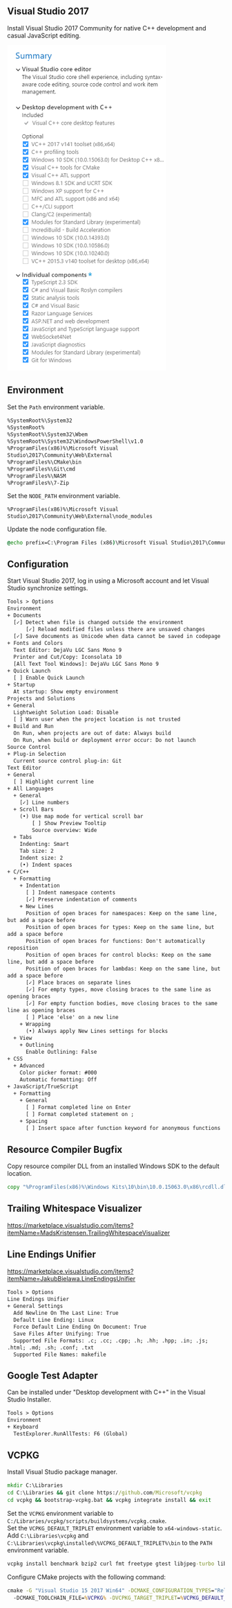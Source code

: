﻿## Visual Studio 2017
Install Visual Studio 2017 Community for native C++ development and casual JavaScript editing.

![Configuration](vs2017.png)

## Environment
Set the `Path` environment variable.

```
%SystemRoot%\System32
%SystemRoot%
%SystemRoot%\System32\Wbem
%SystemRoot%\System32\WindowsPowerShell\v1.0
%ProgramFiles(x86)%\Microsoft Visual Studio\2017\Community\Web\External
%ProgramFiles%\CMake\bin
%ProgramFiles%\Git\cmd
%ProgramFiles%\NASM
%ProgramFiles%\7-Zip
```

Set the `NODE_PATH` environment variable.

```
%ProgramFiles(x86)%\Microsoft Visual Studio\2017\Community\Web\External\node_modules
```

Update the node configuration file.

```cmd
@echo prefix=C:\Program Files (x86)\Microsoft Visual Studio\2017\Community\Web\External > %UserProfile%\.npmrc
```

## Configuration
Start Visual Studio 2017, log in using a Microsoft account and let Visual Studio synchronize settings.

```
Tools > Options
Environment
+ Documents
  [✓] Detect when file is changed outside the environment
      [✓] Reload modified files unless there are unsaved changes
  [✓] Save documents as Unicode when data cannot be saved in codepage
+ Fonts and Colors
  Text Editor: DejaVu LGC Sans Mono 9
  Printer and Cut/Copy: Iconsolata 10
  [All Text Tool Windows]: DejaVu LGC Sans Mono 9
+ Quick Launch
  [ ] Enable Quick Launch
+ Startup
  At startup: Show empty environment
Projects and Solutions
+ General
  Lightweight Solution Load: Disable
  [ ] Warn user when the project location is not trusted
+ Build and Run
  On Run, when projects are out of date: Always build
  On Run, when build or deployment error occur: Do not launch
Source Control
+ Plug-in Selection
  Current source control plug-in: Git
Text Editor
+ General
  [ ] Highlight current line
+ All Languages
  + General
    [✓] Line numbers
  + Scroll Bars
    (•) Use map mode for vertical scroll bar
        [ ] Show Preview Tooltip
        Source overview: Wide
  + Tabs
    Indenting: Smart
    Tab size: 2
    Indent size: 2
    (•) Indent spaces
+ C/C++
  + Formatting
    + Indentation
      [ ] Indent namespace contents
      [✓] Preserve indentation of comments
    + New Lines
      Position of open braces for namespaces: Keep on the same line, but add a space before
      Position of open braces for types: Keep on the same line, but add a space before
      Position of open braces for functions: Don't automatically reposition
      Position of open braces for control blocks: Keep on the same line, but add a space before
      Position of open braces for lambdas: Keep on the same line, but add a space before
      [✓] Place braces on separate lines
      [✓] For empty types, move closing braces to the same line as opening braces
      [✓] For empty function bodies, move closing braces to the same line as opening braces
      [ ] Place 'else' on a new line
    + Wrapping
      (•) Always apply New Lines settings for blocks
  + View
    + Outlining
      Enable Outlining: False
+ CSS
  + Advanced
    Color picker format: #000
    Automatic formatting: Off
+ JavaScript/TrueScript
  + Formatting
    + General
      [ ] Format completed line on Enter
      [ ] Format completed statement on ;
    + Spacing
      [ ] Insert space after function keyword for anonymous functions
```

## Resource Compiler Bugfix
Copy resource compiler DLL from an installed Windows SDK to the default location.

```cmd
copy "%ProgramFiles(x86)%\Windows Kits\10\bin\10.0.15063.0\x86\rcdll.dll" "%ProgramFiles(x86)%\Windows Kits\10\bin\x86\rcdll.dll"
```

## Trailing Whitespace Visualizer
<https://marketplace.visualstudio.com/items?itemName=MadsKristensen.TrailingWhitespaceVisualizer>

## Line Endings Unifier
<https://marketplace.visualstudio.com/items?itemName=JakubBielawa.LineEndingsUnifier>

```
Tools > Options
Line Endings Unifier
+ General Settings
  Add Newline On The Last Line: True
  Default Line Ending: Linux
  Force Default Line Ending On Document: True
  Save Files After Unifying: True
  Supported File Formats: .c; .cc; .cpp; .h; .hh; .hpp; .in; .js; .html; .md; .sh; .conf; .txt
  Supported File Names: makefile
```

## Google Test Adapter
Can be installed under "Desktop development with C++" in the Visual Studio Installer.

```
Tools > Options
Environment
+ Keyboard
  TestExplorer.RunAllTests: F6 (Global)
```

## VCPKG
Install Visual Studio package manager.

```cmd
mkdir C:\Libraries
cd C:\Libraries && git clone https://github.com/Microsoft/vcpkg
cd vcpkg && bootstrap-vcpkg.bat && vcpkg integrate install && exit
```

Set the `VCPKG` environment variable to `C:/Libraries/vcpkg/scripts/buildsystems/vcpkg.cmake`.<br/>
Set the `VCPKG_DEFAULT_TRIPLET` environment variable to `x64-windows-static`.<br/>
Add `C:\Libraries\vcpkg` and `C:\Libraries\vcpkg\installed\%VCPKG_DEFAULT_TRIPLET%\bin` to the `PATH` environment variable.

```cmd
vcpkg install benchmark bzip2 curl fmt freetype gtest libjpeg-turbo libpng libssh libssh2 openssl zlib
```

<!--
NOTE: If openssl fails because of a hash mismatch, save the [this][sbp] file to `C:\Libraries\vcpkg\downloads`.
[sbp]: http://strawberryperl.com/download/5.24.1.1/strawberry-perl-5.24.1.1-32bit-portable.zip
-->

Configure CMake projects with the following command:

```cmd
cmake -G "Visual Studio 15 2017 Win64" -DCMAKE_CONFIGURATION_TYPES="Release;Debug" ^
  -DCMAKE_TOOLCHAIN_FILE=%VCPKG% -DVCPKG_TARGET_TRIPLET=%VCPKG_DEFAULT_TRIPLET%
```
